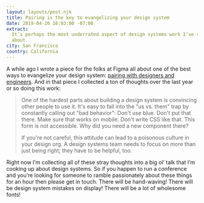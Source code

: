 ```yaml
---
layout: layouts/post.njk
title: Pairing is the key to evangelizing your design system
date: 2019-04-26 16:03:00 -07:00
extract:
  It’s perhaps the most underrated aspect of design systems work I’ve read
  about.
city: San Francisco
country: California
---
```


A while ago I wrote a piece for the folks at Figma all about one of the best ways to evangelize your design system: [pairing with designers and engineers](https://www.figma.com/blog/pairing-is-the-key-to-evangelizing-your-design-system). And in that piece I collected a ton of thoughts over the last year or so doing this work:

> One of the hardest parts about building a design system is convincing other people to use it. It's easy to fall into the "us vs. them" trap by constantly calling out "bad behavior": Don't use blue. Don't put that there. Make sure that works on mobile. Don't write CSS like that. This form is not accessible. Why did you need a new component there?
>
> If you're not careful, this attitude can lead to a poisonous culture in your design org. A design systems team needs to focus on more than just being right; they have to be helpful, too.

Right now I’m collecting all of these stray thoughts into a big ol’ talk that I’m cooking up about design systems. So if you happen to run a conference and you’re looking for someone to ramble passionately about these things for an hour then please get in touch. There will be hand-waving! There will be design system mistakes on display! There will be a lot of wholesome fonts!
